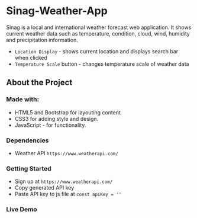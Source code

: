 # Sinag-Weather-App

Sinag is a local and international weather forecast web application. It shows current weather data such as temperature, condition, cloud, wind, humidity and precipitation information.

- `Location Display` - shows current location and displays search bar when clicked
- `Temperature Scale` button - changes temperature scale of weather data

## About the Project

### Made with:

- HTML5 and Bootstrap for layouting content
- CSS3 for adding style and design.
- JavaScript - for functionality.

### Dependencies

- Weather API `https://www.weatherapi.com/`

### Getting Started

- Sign up at `https://www.weatherapi.com/`
- Copy generated API key
- Paste API key to js file at `const apiKey = '' `

### Live Demo
